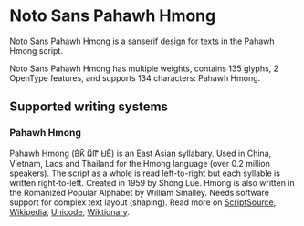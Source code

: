 
# Noto Sans Pahawh Hmong

Noto Sans Pahawh Hmong is a sanserif design for texts in the Pahawh Hmong script. 

Noto Sans Pahawh Hmong has multiple weights, contains 135 glyphs, 2 OpenType features, and supports 134 characters: Pahawh Hmong.


## Supported writing systems


### Pahawh Hmong

Pahawh Hmong (𖬖𖬰𖬝𖬵 𖬄𖬶𖬟 𖬌𖬣𖬵) is an East Asian syllabary. Used in China, Vietnam, Laos and Thailand for the Hmong language (over 0.2 million speakers). The script as a whole is read left-to-right but each syllable is written right-to-left. Created in 1959 by Shong Lue. Hmong is also written in the Romanized Popular Alphabet by William Smalley. Needs software support for complex text layout (shaping). Read more on [ScriptSource](https://scriptsource.org/scr/Hmng), [Wikipedia](https://en.wikipedia.org/wiki/ISO_15924:Hmng), [Unicode](https://www.unicode.org/versions/Unicode13.0.0/ch16.pdf#G68320), [Wiktionary](https://en.wiktionary.org/wiki/Category:Hmong_script).

